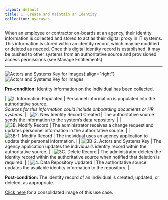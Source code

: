 ```yaml
---
layout: default
title: 1. Create and Maintain an Identity
collection: usecases
---
```


When an employee or contractor on-boards at an agency, their identity information is collected and stored to act as their digital proxy in IT systems. This information is stored within an identity record, which may be modified or deleted as needed.
Once this digital identity record is established, it may be pushed to other systems from an authoritative source and provisioned access permissions (see Manage Entitlements).

---

![Actors and Systems Key for Images](../../img/_usecases/ilabel.png){:align="right"}
![Actors and Systems Key for Images](../../img/_usecases/createidkey.png)

**Pre-condition:** Identity information on the individual has been collected.

| ![1. Information Populated](../../img/_usecases/createid1.png)  | Personnel information is populated into the authoritative source.<br/>*Sources for this information could include onboarding documents or HR systems.*  |
| ![2. New Identity Record Created](../../img/_usecases/createid2.png)  | The authoritative source sends the information to the system’s data repository.  |
| ![3B. Modify Record](../../img/_usecases/createid3a.png)  | The administrator receives a change request and updates personnel information in the authoritative source.  |
| ![3B-1. Modify Record](../../img/_usecases/createid3b1.png)  | The individual uses an agency application to update their personal information.  |
| ![3B-2. Actors and Systems Key](../../img/_usecases/createid3b2.png)  | The agency application updates the individual’s identity record within the authoritative source.  |
| ![3C. Delete Record](../../img/_usecases/createid3c.png)  | The administrator deletes the identity record within the authoritative source when notified that deletion is required.  |
| ![4. Data Repository Updated](../../img/_usecases/createid4.png)  | The authoritative source updates the available identity information to the repository.  |

**Post-condition:** The identity record of an individual is created, updated, or deleted, as appropriate.  

[Click here](../../img/CreateID.png) for a consolidated image of this use case.
